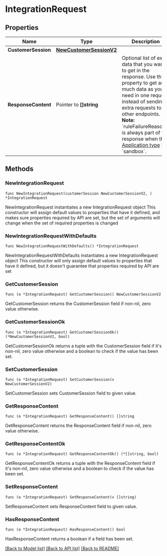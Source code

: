# IntegrationRequest

## Properties

Name | Type | Description | Notes
------------ | ------------- | ------------- | -------------
**CustomerSession** | [**NewCustomerSessionV2**](NewCustomerSessionV2.md) |  | 
**ResponseContent** | Pointer to **[]string** | Optional list of extra data that you want to get in the response. Use this property to get as much data as you need in one request instead of sending extra requests to other endpoints.  **Note:** &#x60;ruleFailureReasons&#x60; is always part of the response when the [Application type](https://docs.talon.one/docs/product/applications/overview#application-types) is &#x60;sandbox&#x60;.  | [optional] 

## Methods

### NewIntegrationRequest

`func NewIntegrationRequest(customerSession NewCustomerSessionV2, ) *IntegrationRequest`

NewIntegrationRequest instantiates a new IntegrationRequest object
This constructor will assign default values to properties that have it defined,
and makes sure properties required by API are set, but the set of arguments
will change when the set of required properties is changed

### NewIntegrationRequestWithDefaults

`func NewIntegrationRequestWithDefaults() *IntegrationRequest`

NewIntegrationRequestWithDefaults instantiates a new IntegrationRequest object
This constructor will only assign default values to properties that have it defined,
but it doesn't guarantee that properties required by API are set

### GetCustomerSession

`func (o *IntegrationRequest) GetCustomerSession() NewCustomerSessionV2`

GetCustomerSession returns the CustomerSession field if non-nil, zero value otherwise.

### GetCustomerSessionOk

`func (o *IntegrationRequest) GetCustomerSessionOk() (*NewCustomerSessionV2, bool)`

GetCustomerSessionOk returns a tuple with the CustomerSession field if it's non-nil, zero value otherwise
and a boolean to check if the value has been set.

### SetCustomerSession

`func (o *IntegrationRequest) SetCustomerSession(v NewCustomerSessionV2)`

SetCustomerSession sets CustomerSession field to given value.


### GetResponseContent

`func (o *IntegrationRequest) GetResponseContent() []string`

GetResponseContent returns the ResponseContent field if non-nil, zero value otherwise.

### GetResponseContentOk

`func (o *IntegrationRequest) GetResponseContentOk() (*[]string, bool)`

GetResponseContentOk returns a tuple with the ResponseContent field if it's non-nil, zero value otherwise
and a boolean to check if the value has been set.

### SetResponseContent

`func (o *IntegrationRequest) SetResponseContent(v []string)`

SetResponseContent sets ResponseContent field to given value.

### HasResponseContent

`func (o *IntegrationRequest) HasResponseContent() bool`

HasResponseContent returns a boolean if a field has been set.


[[Back to Model list]](../README.md#documentation-for-models) [[Back to API list]](../README.md#documentation-for-api-endpoints) [[Back to README]](../README.md)


